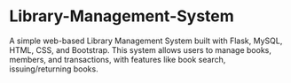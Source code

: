 # Library-Management-System
A simple web-based Library Management System built with Flask, MySQL, HTML, CSS, and Bootstrap. This system allows users to manage books, members, and transactions, with features like book search, issuing/returning books.
